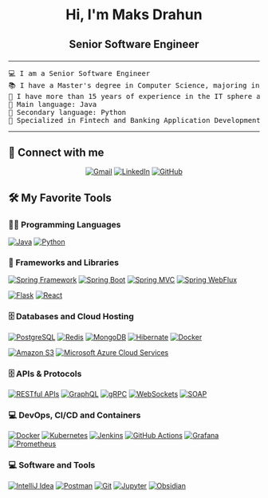<h1 align="center">
Hi, I'm Maks Drahun
	<a href="https://github.com/mdrahun" target="_self"></a>
</h1>
<h2><p align="center">
	Senior Software Engineer
</p>
</h2>

<hr>

<pre>
💻 I am a Senior Software Engineer
📚 I have a Master's degree in Сomputer Science, majoring in Information Security 
🔭 I have more than 15 years of experience in the IT sphere and over 9 years in software development
🌟 Main language: Java
🌟 Secondary language: Python
🚩 Specialized in Fintech and Banking Application Development, with expertise in backend systems, high-load applications, and information security
</pre>
<hr> 

## 🤝 Connect with me

<p align="center">
	<a href="mailto:maksym.drahun@gmail.com"><img src="https://img.shields.io/badge/gmail-%23EA4335.svg?style=plastic&logo=gmail&logoColor=white" alt="Gmail"/></a>
	<a href="https://www.linkedin.com/in/mdrahun"><img src="https://img.shields.io/badge/linkedin-%230A66C2.svg?style=plastic&logo=linkedin&logoColor=white" alt="LinkedIn"/></a>
	<a href="https://github.com/mdrahun"><img src="https://img.shields.io/badge/github-%23181717.svg?style=plastic&logo=github&logoColor=white" alt="GitHub"/></a>
</p>


## 🛠️ My Favorite Tools
### 👨‍💻 Programming Languages

<p>
    <a href="https://github.com/mdrahun"><img alt="Java" src="https://img.shields.io/badge/java-%23ED8B00.svg?style=for-the-badge&logo=openjdk&logoColor=white"></a>
    <a href="https://github.com/mdrahun"><img alt="Python" src="https://img.shields.io/badge/Python%20-%2314354C.svg?style=for-the-badge&logo=python&logoColor=white"></a>

### 🧰 Frameworks and Libraries
<p>
    <a href="https://github.com/mdrahun"><img alt="Spring Framework" src="https://img.shields.io/badge/Spring-%20Framework%6DB33F?style=for-the-badge&logo=spring&logoColor=white"></a>
    <a href="https://github.com/mdrahun"><img alt="Spring Boot" src="https://img.shields.io/badge/Spring%20Boot%20-%2334A853.svg?style=for-the-badge&logo=Springboot&logoColor=white"></a>
    <a href="https://github.com/mdrahun"><img alt="Spring MVC" src="https://img.shields.io/badge/Spring%20MVC-%2334A853.svg?style=for-the-badge&logo=spring&logoColor=white"></a>
    <a href="https://github.com/mdrahun"><img alt="Spring WebFlux" src="https://img.shields.io/badge/Spring%20WebFlux-%2334A853.svg?style=for-the-badge&logo=spring&logoColor=white"></a>
    <p>
    <a href="https://github.com/mdrahun"><img alt="Flask" src="https://img.shields.io/badge/Flask-%23000000.svg?style=for-the-badge&logo=flask&logoColor=white"></a>
    <a href="https://github.com/mdrahun"><img alt="React" src="https://img.shields.io/badge/React-%2320232A.svg?style=for-the-badge&logo=react&logoColor=%2361DAFB"></a>
</p>

### 🗄️ Databases and Cloud Hosting
<p>
    <a href="https://github.com/mdrahun"><img alt="PostgreSQL" src="https://img.shields.io/badge/PostgreSQL-316192?style=for-the-badge&logo=postgresql&logoColor=white"></a>
    <a href="https://github.com/mdrahun"><img alt="Redis" src="https://img.shields.io/badge/redis-%23DD0031.svg?style=for-the-badge&logo=redis&logoColor=white"></a>
    <a href="https://github.com/mdrahun"><img alt="MongoDB" src="https://img.shields.io/badge/MongoDB-4EA94B?style=for-the-badge&logo=mongodb&logoColor=white"></a>
    <a href="https://github.com/mdrahun"><img alt="Hibernate" src="https://img.shields.io/badge/Hibernate-59666C?style=for-the-badge&logo=Hibernate&logoColor=white"></a>
    <a href="https://github.com/mdrahun"><img alt="Docker" src="https://img.shields.io/badge/docker-%230db7ed.svg?style=for-the-badge&logo=docker&logoColor=white"></a>
 <p>
    <a href="https://github.com/mdrahun"><img alt="Amazon S3" src="https://img.shields.io/badge/Amazon%20S3-569A31?style=for-the-badge&logo=amazonaws&logoColor=white"></a>
    <a href="https://github.com/mdrahun"><img alt="Microsoft Azure Cloud Services" src="https://img.shields.io/badge/Microsoft_Azure-0089D6?style=for-the-badge&logo=microsoft-azure&logoColor=white"></a>
</p>


### 🗄️ APIs & Protocols
<a href="https://github.com/mdrahun"><img alt="RESTful APIs" src="https://img.shields.io/badge/RESTful%20APIs-%2300D09C.svg?style=for-the-badge&logo=rest&logoColor=white"></a>
<a href="https://github.com/mdrahun"><img alt="GraphQL" src="https://img.shields.io/badge/-GraphQL-E10098?style=for-the-badge&logo=graphql&logoColor=white"></a>
<a href="https://github.com/mdrahun"><img alt="gRPC" src="https://img.shields.io/badge/gRPC-%23A0E5FE.svg?style=for-the-badge&logo=grpc&logoColor=white"></a>
<a href="https://github.com/mdrahun"><img alt="WebSockets" src="https://img.shields.io/badge/WebSockets-%23008080.svg?style=for-the-badge&logo=websocket&logoColor=white"></a>
<a href="https://github.com/mdrahun"><img alt="SOAP" src="https://img.shields.io/badge/SOAP-%230073C7.svg?style=for-the-badge&logo=soap&logoColor=white"></a>


### 💻 DevOps, CI/CD and Containers
<p>
    <a href="https://github.com/mdrahun"><img alt="Docker" src="https://img.shields.io/badge/Docker-%230db7ed.svg?style=for-the-badge&logo=docker&logoColor=white"></a>
    <a href="https://github.com/mdrahun"><img alt="Kubernetes" src="https://img.shields.io/badge/Kubernetes-%23326CE5.svg?style=for-the-badge&logo=kubernetes&logoColor=white"></a>
    <a href="https://github.com/mdrahun"><img alt="Jenkins" src="https://img.shields.io/badge/Jenkins-%232C5263.svg?style=for-the-badge&logo=jenkins&logoColor=white"></a>
    <a href="https://github.com/mdrahun"><img alt="GitHub Actions" src="https://img.shields.io/badge/GitHub%20Actions-2088FF?style=for-the-badge&logo=github-actions&logoColor=white"></a>    <a href="https://github.com/mdrahun"><img alt="Grafana" src="https://img.shields.io/badge/Grafana-%23F46800.svg?style=for-the-badge&logo=grafana&logoColor=white"></a>
    <a href="https://github.com/mdrahun"><img alt="Prometheus" src="https://img.shields.io/badge/Prometheus-%23E6522C.svg?style=for-the-badge&logo=prometheus&logoColor=white"></a>
</p>


### 💻 Software and Tools
<p>
    <a href="https://github.com/mdrahun"><img alt="IntelliJ Idea" src="https://img.shields.io/badge/IntelliJ_IDEA-000000.svg?style=for-the-badge&logo=intellij-idea&logoColor=white"></a>
    <a href="https://github.com/mdrahun"><img alt="Postman" src="https://img.shields.io/badge/Postman-FF6C37?style=for-the-badge&logo=postman&logoColor=white"></a>
    <a href="https://github.com/mdrahun"><img alt="Git" src="https://img.shields.io/badge/Git%20-%23F05033.svg?style=for-the-badge&logo=git&logoColor=white"></a>
    <a href="https://github.com/mdrahun"><img alt="Jupyter" src="https://img.shields.io/badge/Jupyter%20-%23F37626.svg?style=for-the-badge&logo=Jupyter&logoColor=white"></a>
    <a href="https://github.com/mdrahun"><img alt="Obsidian" src="https://img.shields.io/badge/Obsidian-%23483699.svg?style=for-the-badge&logo=obsidian&logoColor=white"></a>
</p>
